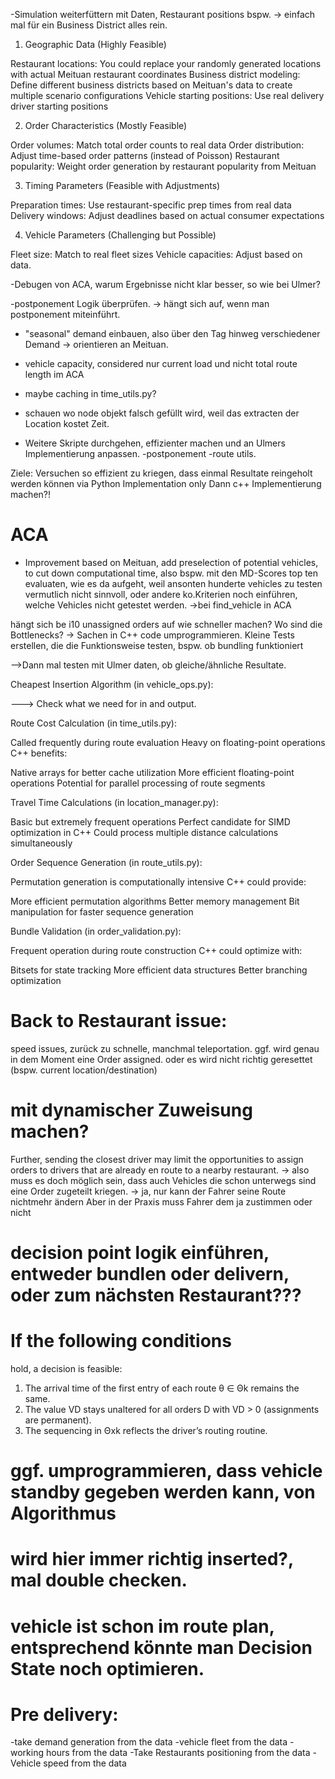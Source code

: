 -Simulation weiterfüttern mit Daten, Restaurant positions bspw.
    -> einfach mal für ein Business District alles rein.


1. Geographic Data (Highly Feasible)

Restaurant locations: You could replace your randomly generated locations with actual Meituan restaurant coordinates
Business district modeling: Define different business districts based on Meituan's data to create multiple scenario configurations
Vehicle starting positions: Use real delivery driver starting positions


2. Order Characteristics (Mostly Feasible)

Order volumes: Match total order counts to real data
Order distribution: Adjust time-based order patterns (instead of Poisson)
Restaurant popularity: Weight order generation by restaurant popularity from Meituan



3. Timing Parameters (Feasible with Adjustments)

Preparation times: Use restaurant-specific prep times from real data
Delivery windows: Adjust deadlines based on actual consumer expectations



4. Vehicle Parameters (Challenging but Possible)

Fleet size: Match to real fleet sizes
Vehicle capacities: Adjust based on data.





-Debugen von ACA, warum Ergebnisse nicht klar besser, so wie bei Ulmer?

-postponement Logik überprüfen. -> hängt sich auf, wenn man postponement miteinführt. 

- "seasonal" demand einbauen, also über den Tag hinweg verschiedener Demand -> orientieren an Meituan.
- vehicle capacity, considered nur current load und nicht total route length im ACA
- maybe caching in time_utils.py?
- schauen wo node objekt falsch gefüllt wird, weil das extracten der Location kostet Zeit.

- Weitere Skripte durchgehen, effizienter machen und an Ulmers Implementierung anpassen.
    -postponement
    -route utils.



Ziele:
Versuchen so effizient zu kriegen, dass einmal Resultate reingeholt werden können via Python Implementation only
Dann c++ Implementierung machen?!


# ACA
- Improvement based on Meituan, add preselection of potential vehicles, to cut down computational time, also bspw. mit den MD-Scores top ten evaluaten, wie es da aufgeht, weil ansonten hunderte vehicles zu testen vermutlich nicht sinnvoll, oder andere ko.Kriterien noch einführen, welche Vehicles nicht getestet werden. ->bei find_vehicle in ACA

hängt sich be i10 unassigned orders auf
wie schneller machen? Wo sind die Bottlenecks? -> Sachen in C++ code umprogrammieren.
Kleine Tests erstellen, die die Funktionsweise testen, bspw. ob bundling funktioniert


-->Dann mal testen mit Ulmer daten, ob gleiche/ähnliche Resultate.


Cheapest Insertion Algorithm (in vehicle_ops.py):

---> Check what we need for in and output.


Route Cost Calculation (in time_utils.py):

Called frequently during route evaluation
Heavy on floating-point operations
C++ benefits:

Native arrays for better cache utilization
More efficient floating-point operations
Potential for parallel processing of route segments




Travel Time Calculations (in location_manager.py):

Basic but extremely frequent operations
Perfect candidate for SIMD optimization in C++
Could process multiple distance calculations simultaneously


Order Sequence Generation (in route_utils.py):


Permutation generation is computationally intensive
C++ could provide:

More efficient permutation algorithms
Better memory management
Bit manipulation for faster sequence generation




Bundle Validation (in order_validation.py):


Frequent operation during route construction
C++ could optimize with:

Bitsets for state tracking
More efficient data structures
Better branching optimization
























# Back to Restaurant issue: 
speed issues, zurück zu schnelle, manchmal teleportation.
ggf. wird genau in dem Moment eine Order assigned. oder es wird nicht richtig geresettet (bspw. current location/destination)


# mit dynamischer Zuweisung machen?
Further, sending the closest driver may limit the opportunities to assign orders to drivers that are already en route to a
nearby restaurant.
-> also muss es doch möglich sein, dass auch Vehicles die schon unterwegs sind eine Order zugeteilt kriegen.
-> ja, nur kann der Fahrer seine Route nichtmehr ändern
Aber in der Praxis muss Fahrer dem ja zustimmen oder nicht


# decision point logik einführen, entweder bundlen oder delivern, oder zum nächsten Restaurant???
# If the following conditions
hold, a decision is feasible:
1. The arrival time of the first entry of each route
θ ∈ Θk remains the same.
2. The value VD stays unaltered for all orders D
with VD > 0 (assignments are permanent).
3. The sequencing in Θxk
reflects the driver’s routing routine.


# ggf. umprogrammieren, dass vehicle standby gegeben werden kann, von Algorithmus
# wird hier immer richtig inserted?, mal double checken.

# vehicle ist schon im route plan, entsprechend könnte man Decision State noch optimieren.

# Pre delivery: 
-take demand generation from the data
-vehicle fleet from the data
-working hours from the data
-Take Restaurants positioning from the data
-Vehicle speed from the data

